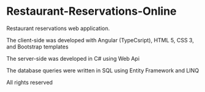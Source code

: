 # Restaurant-Reservations-Online

Restaurant reservations web application.

The client-side was developed with Angular (TypeCsript), HTML 5, CSS 3, and Bootstrap templates

The server-side was developed in C# using Web Api

The database queries were written in SQL using Entity Framework and LINQ

All rights reserved
